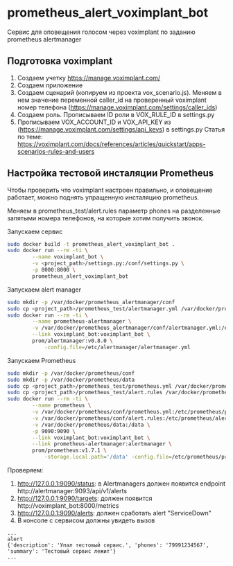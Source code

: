 # prometheus_alert_voximplant_bot
Сервис для оповещения голосом через voximplant по заданию prometheus alertmanager 

## Подготовка voximplant
1. Создаем учетку https://manage.voximplant.com/
2. Создаем приложение
3. Создаем сценарий (копируем из проекта vox_scenario.js). Меняем в нем значение переменной caller_id 
на проверенный voximplant номер телефона (https://manage.voximplant.com/settings/caller_ids)
4. Создаем роль. Прописываем ID роли в VOX_RULE_ID в settings.py 
5. Прописываем VOX_ACCOUNT_ID и VOX_API_KEY из  (https://manage.voximplant.com/settings/api_keys) в settings.py 
Статья по теме: https://voximplant.com/docs/references/articles/quickstart/apps-scenarios-rules-and-users

## Настройка тестовой инсталяции Prometheus
Чтобы проверить что voximplant настроен правильно, и оповещение работает, можно поднять упращенную инсталяцию prometheus.

Меняем в prometheus_test/alert.rules параметр phones на разделенные запятыми номера телефонов, 
на которые хотим получить звонок.

Запускаем сервис
```bash
sudo docker build -t prometheus_alert_voximplant_bot .
sudo docker run --rm -ti \
        --name voximplant_bot \
        -v <project_path>/settings.py:/conf/settings.py \
        -p 8000:8000 \
        prometheus_alert_voximplant_bot
```

Запускаем alert manager
```bash
sudo mkdir -p /var/docker/prometheus_alertmanager/conf
sudo cp <project_path>/prometheus_test/alertmanager.yml /var/docker/prometheus_alertmanager/conf
sudo docker run --rm -ti \
        --name prometheus-alertmanager \
        -v /var/docker/prometheus_alertmanager/conf/alertmanager.yml:/etc/alertmanager/alertmanager.yml \
        --link voximplant_bot:voximplant_bot \
        prom/alertmanager:v0.8.0 \
            -config.file=/etc/alertmanager/alertmanager.yml
```

Запускаем Prometheus
```bash
sudo mkdir -p /var/docker/prometheus/conf
sudo mkdir -p /var/docker/prometheus/data
sudo cp <project_path>/prometheus_test/prometheus.yml /var/docker/prometheus/conf
sudo cp <project_path>/prometheus_test/alert.rules /var/docker/prometheus/conf
sudo docker run --rm -ti \
        --name prometheus \
        -v /var/docker/prometheus/conf/prometheus.yml:/etc/prometheus/prometheus.yml \
        -v /var/docker/prometheus/conf/alert.rules:/etc/prometheus/alert.rules \
        -v /var/docker/prometheus/data:/data \
        -p 9090:9090 \
        --link voximplant_bot:voximplant_bot \
        --link prometheus-alertmanager:alertmanager \
        prom/prometheus:v1.7.1 \
            -storage.local.path='/data' -config.file=/etc/prometheus/prometheus.yml -alertmanager.url=http://alertmanager:9093
```

Проверяем:
 1. http://127.0.0.1:9090/status: в Alertmanagers должен появится endpoint http://alertmanager:9093/api/v1/alerts
 2. http://127.0.0.1:9090/targets: должен появится http://voximplant_bot:8000/metrics
 3. http://127.0.0.1:9090/alerts: должен сработать alert "ServiceDown"
 4. В консоле с сервисом должны увидеть вызов 
 ```
 ...
 alert
{'description': 'Упал тестовый сервис.', 'phones': '79991234567', 'summary': 'Тестовый сервис лежит'}
...
```
